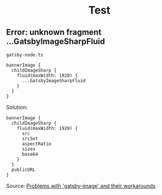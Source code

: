<h1 align="center">
  Test
</h1>


## Error: unknown fragment ...GatsbyImageSharpFluid
`gatsby-node.ts`
```
bannerImage {
  childImageSharp {
    fluid(maxWidth: 1920) {
      ...GatsbyImageSharpFluid
    }
  }
}
```
Solution:
```
bannerImage {
  childImageSharp {
    fluid(maxWidth: 1920) {
      src
      srcSet
      aspectRatio
      sizes
      base64
    }
  }
  publicURL
}
```
Source: [Problems with 'gatsby-image' and their workarounds](https://theleakycauldronblog.com/blog/problems-with-gatsby-image-and-their-workarounds)